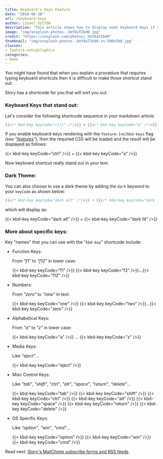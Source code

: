 ```yaml
---
title: Keyboard's Keys Feature
date: "2018-08-18"
url: /keyboard-keys
author: Lionel VICTOR
description: "This article shows how to display neat keyboard keys if you need to emphasis on keyboard shortcuts for instance."
image: "img/unsplash-photos-_UeY8aTI6d0.jpg"
credit: "https://unsplash.com/photos/_UeY8aTI6d0"
thumbnail: "img/unsplash-photos-_UeY8aTI6d0.tn-500x500.jpg"
classes:
- feature-nohighlightjs
categories:
- Demo
---
```

You might have found that when you explain a procedure that requires typing
keyboard shortcuts then it is difficult to make those shortcut stand out.

Story has a shortcode for you that will sort you out.
<!--more-->
### Keyboard Keys that stand out:
Let's consider the following shortcode sequence in your markdown article:
```go
{{</* kbd-key keyCode="ctrl" /*/>}} + {{</* kbd-key keyCode="a" /*/>}}
```

If you enable keyboard-keys rendering with the `feature-[no]kbd-keys` flag _(see "[features](/features)")_, then the required CSS
will be loaded and the result will be displayed as follows:

{{< kbd-key keyCode="ctrl" />}} + {{< kbd-key keyCode="a" />}}

Now keyboard shortcut really stand out in your text.

### Dark Theme:

You can also choose to use a dark theme by adding the `dark` keyword to your
`keyCode` as shown below:

```go
{{</* kbd-key keyCode="dark alt" /*/>}} + {{</* kbd-key keyCode="dark f4" /*/>}}
```

which will display as:

{{< kbd-key keyCode="dark alt" />}} + {{< kbd-key keyCode="dark f4" />}}


### More about specific keys:

Key "names" that you can use with the "`kbd-key`" shortcode include:

- Function Keys:

  From _"f1"_ to _"f12"_ in lower case:

  {{< kbd-key keyCode="f1" />}} {{< kbd-key keyCode="f2" />}}...{{< kbd-key keyCode="f12" />}}

- Numbers:

  From _"zero"_ to _"nine"_ in text:

  {{< kbd-key keyCode="one" />}} {{< kbd-key keyCode="two" />}}...{{< kbd-key keyCode="zero" />}}

- Alphabetical Keys:

  From _"a"_ to _"z"_ in lower case:

  {{< kbd-key keyCode="a" />}} ... {{< kbd-key keyCode="z" />}}

- Media Keys:

  Like _"eject"_...

  {{< kbd-key keyCode="eject" />}}

- Misc Control Keys:

  Like _"tab"_, _"shift"_, _"ctrl"_, _"alt"_, _"space"_, _"return"_, _"delete"_...

  {{< kbd-key keyCode="tab" />}}
  {{< kbd-key keyCode="shift" />}}
  {{< kbd-key keyCode="ctrl" />}}
  {{< kbd-key keyCode="alt" />}}
  {{< kbd-key keyCode="space" />}}
  {{< kbd-key keyCode="return" />}}
  {{< kbd-key keyCode="delete" />}}

- OS Specific Keys:

  Like _"option"_, _"win"_, _"cmd"_...

  {{< kbd-key keyCode="option" />}}
  {{< kbd-key keyCode="win" />}}
  {{< kbd-key keyCode="cmd" />}}

Read next: [Story's MailChimp subscribe forms and RSS feeds](/mailchimp-features).
